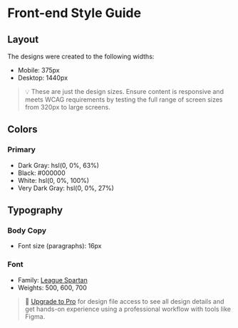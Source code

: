# Front-end Style Guide

## Layout

The designs were created to the following widths:

- Mobile: 375px
- Desktop: 1440px

> 💡 These are just the design sizes. Ensure content is responsive and meets WCAG requirements by testing the full range of screen sizes from 320px to large screens.

## Colors

### Primary

- Dark Gray: hsl(0, 0%, 63%)
- Black: #000000
- White: hsl(0, 0%, 100%)
- Very Dark Gray: hsl(0, 0%, 27%)

## Typography

### Body Copy

- Font size (paragraphs): 16px

### Font

- Family: [League Spartan](https://fonts.google.com/specimen/League+Spartan)
- Weights: 500, 600, 700

> 💎 [Upgrade to Pro](https://www.frontendmentor.io/pro?ref=style-guide) for design file access to see all design details and get hands-on experience using a professional workflow with tools like Figma.

